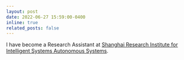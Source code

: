 ```yaml
---
layout: post
date: 2022-06-27 15:59:00-0400
inline: true
related_posts: false
---
```


I have become a Research Assistant at [Shanghai Research Institute for Intelligent Systems Autonomous Systems](https://srias.tongji.edu.cn/main.htm).
